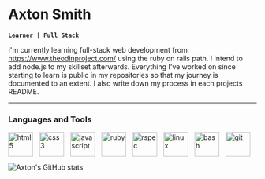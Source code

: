 # Axton Smith  

**`Learner | Full Stack`**  

I'm currently learning full-stack web development from https://www.theodinproject.com/ using the ruby on rails path. I intend to add node.js to my skillset afterwards. Everything I've worked on since starting to learn is public in my repositories so that my journey is documented to an extent. I also write down my process in each projects README.  
  
---  
  
### Languages and Tools  

<img align="left" alt="html5" width="50px" style="padding-right:10px;" src="https://cdn.jsdelivr.net/gh/devicons/devicon/icons/html5/html5-original-wordmark.svg"/>  
<img align="left" alt="css3" width="50px" style="padding-right:10px;" src="https://cdn.jsdelivr.net/gh/devicons/devicon/icons/css3/css3-original-wordmark.svg"/>  
<img align="left" alt="javascript" width="50px" style="padding-right:10px;" src="https://cdn.jsdelivr.net/gh/devicons/devicon/icons/javascript/javascript-original.svg"/>  
<img align="left" alt="ruby" width="50px" style="padding-right:10px;" src="https://cdn.jsdelivr.net/gh/devicons/devicon/icons/ruby/ruby-original-wordmark.svg"/>  
<img align="left" alt="rspec" width="50px" style="padding-right:10px;" src="https://cdn.jsdelivr.net/gh/devicons/devicon/icons/rspec/rspec-original.svg"/> 
<img align="left" alt="linux" width="50px" style="padding-right:10px;" src="https://cdn.jsdelivr.net/gh/devicons/devicon/icons/linux/linux-original.svg"/> 
<img align="left" alt="bash" width="50px" style="padding-right:10px;" src="https://cdn.jsdelivr.net/gh/devicons/devicon/icons/bash/bash-original.svg"/>  
<img align="left" alt="git" width=50px" style="padding-right:10px;" src="https://cdn.jsdelivr.net/gh/devicons/devicon/icons/git/git-plain.svg"/>   
<br />  
<br /> 

---
                                                                                                                                             

![Axton's GitHub stats](https://github-readme-stats.vercel.app/api?username=axtons&theme=radical&show_icons=true)  
